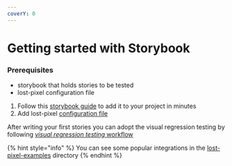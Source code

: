 ```yaml
---
coverY: 0
---
```


# Getting started with Storybook

### Prerequisites

* storybook that holds stories to be tested
* lost-pixel configuration file

1. Follow this  [storybook guide](https://storybook.js.org/docs/react/get-started/install) to add it to your project in minutes
2. Add lost-pixel [configuration file](../setup/project-configuration/modes.md#storybook)

After writing your first stories you can adopt the visual regression testing by following [_visual regression testing_ workflow](testing-workflow-github-actions.md)

{% hint style="info" %}
You can see some popular integrations in the [lost-pixel-examples](https://github.com/lost-pixel/lost-pixel-examples) directory
{% endhint %}
